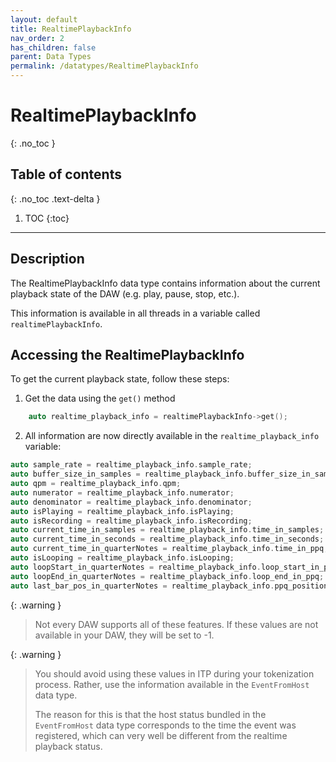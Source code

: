 ```yaml
---
layout: default
title: RealtimePlaybackInfo
nav_order: 2
has_children: false
parent: Data Types
permalink: /datatypes/RealtimePlaybackInfo
---
```


# RealtimePlaybackInfo
{: .no_toc }

## Table of contents
{: .no_toc .text-delta }

1. TOC
{:toc}

---

## Description

The RealtimePlaybackInfo data type contains information about the current playback state of the DAW 
(e.g. play, pause, stop, etc.).

This information is available in all threads in a variable called `realtimePlaybackInfo`.

## Accessing the RealtimePlaybackInfo

To get the current playback state, follow these steps:

1. Get the data using the `get()` method

```c++
    auto realtime_playback_info = realtimePlaybackInfo->get();
```

2. All information are now directly available in the `realtime_playback_info` variable:

```c++
auto sample_rate = realtime_playback_info.sample_rate;
auto buffer_size_in_samples = realtime_playback_info.buffer_size_in_samples;
auto qpm = realtime_playback_info.qpm;
auto numerator = realtime_playback_info.numerator;
auto denominator = realtime_playback_info.denominator;
auto isPlaying = realtime_playback_info.isPlaying;
auto isRecording = realtime_playback_info.isRecording;
auto current_time_in_samples = realtime_playback_info.time_in_samples;
auto current_time_in_seconds = realtime_playback_info.time_in_seconds;
auto current_time_in_quarterNotes = realtime_playback_info.time_in_ppq;
auto isLooping = realtime_playback_info.isLooping;
auto loopStart_in_quarterNotes = realtime_playback_info.loop_start_in_ppq;
auto loopEnd_in_quarterNotes = realtime_playback_info.loop_end_in_ppq;
auto last_bar_pos_in_quarterNotes = realtime_playback_info.ppq_position_of_last_bar_start;
```

{: .warning } 
> Not every DAW supports all of these features. 
> If these values are not available in your DAW, they will be set to -1.

{: .warning }
> You should avoid using these values in ITP during your tokenization process. 
> Rather, use the information available in the `EventFromHost` data type.
> 
> The reason for this is that the host status bundled in the `EventFromHost` data type corresponds to
> the time the event was registered, which can very well be different from the realtime playback status.